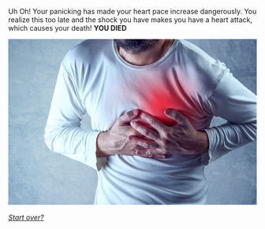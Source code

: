 Uh Oh! Your panicking has made your heart pace increase dangerously. You realize this too late and the shock you have makes you have a heart attack, which causes your death! **YOU DIED**

<img src="heart_attackj.jpeg" alt="Man having a heart attack">

[_Start over?_](../intro/beginning.md)
